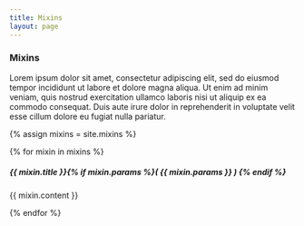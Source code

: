 ```yaml
---
title: Mixins
layout: page
---
```


### Mixins
Lorem ipsum dolor sit amet, consectetur adipiscing elit, sed do eiusmod tempor incididunt ut labore et dolore magna aliqua. Ut enim ad minim veniam, quis nostrud exercitation ullamco laboris nisi ut aliquip ex ea commodo consequat. Duis aute irure dolor in reprehenderit in voluptate velit esse cillum dolore eu fugiat nulla pariatur.

{% assign mixins = site.mixins %}

{% for mixin in mixins %}

<div class="mixin" id="{{ mixin.title | slugify }}" markdown="1">

##### {{ mixin.title }}{% if mixin.params %}( {{ mixin.params }} ) {% endif %}
{{ mixin.content }}

</div>
{% endfor %}